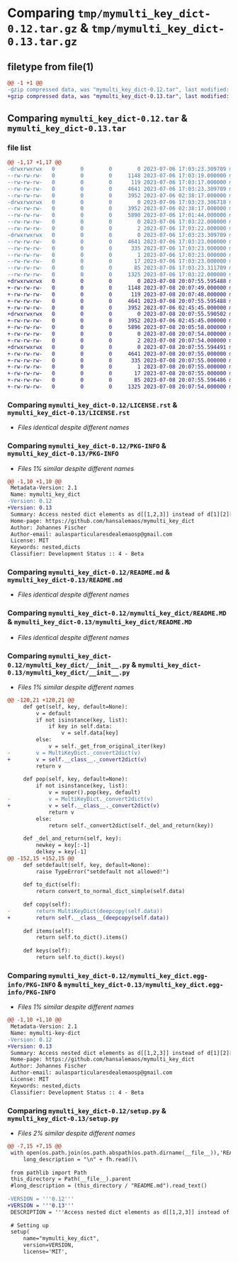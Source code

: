 # Comparing `tmp/mymulti_key_dict-0.12.tar.gz` & `tmp/mymulti_key_dict-0.13.tar.gz`

## filetype from file(1)

```diff
@@ -1 +1 @@
-gzip compressed data, was "mymulti_key_dict-0.12.tar", last modified: Thu Jul  6 17:03:23 2023, max compression
+gzip compressed data, was "mymulti_key_dict-0.13.tar", last modified: Sat Jul  8 20:07:55 2023, max compression
```

## Comparing `mymulti_key_dict-0.12.tar` & `mymulti_key_dict-0.13.tar`

### file list

```diff
@@ -1,17 +1,17 @@
-drwxrwxrwx   0        0        0        0 2023-07-06 17:03:23.309709 mymulti_key_dict-0.12/
--rw-rw-rw-   0        0        0     1148 2023-07-06 17:03:19.000000 mymulti_key_dict-0.12/LICENSE.rst
--rw-rw-rw-   0        0        0      119 2023-07-06 17:03:17.000000 mymulti_key_dict-0.12/MANIFEST.in
--rw-rw-rw-   0        0        0     4641 2023-07-06 17:03:23.309709 mymulti_key_dict-0.12/PKG-INFO
--rw-rw-rw-   0        0        0     3952 2023-07-06 02:38:17.000000 mymulti_key_dict-0.12/README.md
-drwxrwxrwx   0        0        0        0 2023-07-06 17:03:23.306718 mymulti_key_dict-0.12/mymulti_key_dict/
--rw-rw-rw-   0        0        0     3952 2023-07-06 02:38:17.000000 mymulti_key_dict-0.12/mymulti_key_dict/README.MD
--rw-rw-rw-   0        0        0     5890 2023-07-06 17:01:44.000000 mymulti_key_dict-0.12/mymulti_key_dict/__init__.py
--rw-rw-rw-   0        0        0        0 2023-07-06 17:03:22.000000 mymulti_key_dict-0.12/mymulti_key_dict/requirements.txt
--rw-rw-rw-   0        0        0        2 2023-07-06 17:03:22.000000 mymulti_key_dict-0.12/mymulti_key_dict/thirdparty.json
-drwxrwxrwx   0        0        0        0 2023-07-06 17:03:23.309709 mymulti_key_dict-0.12/mymulti_key_dict.egg-info/
--rw-rw-rw-   0        0        0     4641 2023-07-06 17:03:23.000000 mymulti_key_dict-0.12/mymulti_key_dict.egg-info/PKG-INFO
--rw-rw-rw-   0        0        0      335 2023-07-06 17:03:23.000000 mymulti_key_dict-0.12/mymulti_key_dict.egg-info/SOURCES.txt
--rw-rw-rw-   0        0        0        1 2023-07-06 17:03:23.000000 mymulti_key_dict-0.12/mymulti_key_dict.egg-info/dependency_links.txt
--rw-rw-rw-   0        0        0       17 2023-07-06 17:03:23.000000 mymulti_key_dict-0.12/mymulti_key_dict.egg-info/top_level.txt
--rw-rw-rw-   0        0        0       85 2023-07-06 17:03:23.311709 mymulti_key_dict-0.12/setup.cfg
--rw-rw-rw-   0        0        0     1325 2023-07-06 17:03:22.000000 mymulti_key_dict-0.12/setup.py
+drwxrwxrwx   0        0        0        0 2023-07-08 20:07:55.595488 mymulti_key_dict-0.13/
+-rw-rw-rw-   0        0        0     1148 2023-07-08 20:07:49.000000 mymulti_key_dict-0.13/LICENSE.rst
+-rw-rw-rw-   0        0        0      119 2023-07-08 20:07:48.000000 mymulti_key_dict-0.13/MANIFEST.in
+-rw-rw-rw-   0        0        0     4641 2023-07-08 20:07:55.595488 mymulti_key_dict-0.13/PKG-INFO
+-rw-rw-rw-   0        0        0     3952 2023-07-06 02:45:45.000000 mymulti_key_dict-0.13/README.md
+drwxrwxrwx   0        0        0        0 2023-07-08 20:07:55.590502 mymulti_key_dict-0.13/mymulti_key_dict/
+-rw-rw-rw-   0        0        0     3952 2023-07-06 02:45:45.000000 mymulti_key_dict-0.13/mymulti_key_dict/README.MD
+-rw-rw-rw-   0        0        0     5896 2023-07-08 20:05:58.000000 mymulti_key_dict-0.13/mymulti_key_dict/__init__.py
+-rw-rw-rw-   0        0        0        0 2023-07-08 20:07:54.000000 mymulti_key_dict-0.13/mymulti_key_dict/requirements.txt
+-rw-rw-rw-   0        0        0        2 2023-07-08 20:07:54.000000 mymulti_key_dict-0.13/mymulti_key_dict/thirdparty.json
+drwxrwxrwx   0        0        0        0 2023-07-08 20:07:55.594491 mymulti_key_dict-0.13/mymulti_key_dict.egg-info/
+-rw-rw-rw-   0        0        0     4641 2023-07-08 20:07:55.000000 mymulti_key_dict-0.13/mymulti_key_dict.egg-info/PKG-INFO
+-rw-rw-rw-   0        0        0      335 2023-07-08 20:07:55.000000 mymulti_key_dict-0.13/mymulti_key_dict.egg-info/SOURCES.txt
+-rw-rw-rw-   0        0        0        1 2023-07-08 20:07:55.000000 mymulti_key_dict-0.13/mymulti_key_dict.egg-info/dependency_links.txt
+-rw-rw-rw-   0        0        0       17 2023-07-08 20:07:55.000000 mymulti_key_dict-0.13/mymulti_key_dict.egg-info/top_level.txt
+-rw-rw-rw-   0        0        0       85 2023-07-08 20:07:55.596486 mymulti_key_dict-0.13/setup.cfg
+-rw-rw-rw-   0        0        0     1325 2023-07-08 20:07:54.000000 mymulti_key_dict-0.13/setup.py
```

### Comparing `mymulti_key_dict-0.12/LICENSE.rst` & `mymulti_key_dict-0.13/LICENSE.rst`

 * *Files identical despite different names*

### Comparing `mymulti_key_dict-0.12/PKG-INFO` & `mymulti_key_dict-0.13/PKG-INFO`

 * *Files 1% similar despite different names*

```diff
@@ -1,10 +1,10 @@
 Metadata-Version: 2.1
 Name: mymulti_key_dict
-Version: 0.12
+Version: 0.13
 Summary: Access nested dict elements as d[[1,2,3]] instead of d[1][2][3] - compatible with dict() - no requirements
 Home-page: https://github.com/hansalemaos/mymulti_key_dict
 Author: Johannes Fischer
 Author-email: aulasparticularesdealemaosp@gmail.com
 License: MIT
 Keywords: nested,dicts
 Classifier: Development Status :: 4 - Beta
```

### Comparing `mymulti_key_dict-0.12/README.md` & `mymulti_key_dict-0.13/README.md`

 * *Files identical despite different names*

### Comparing `mymulti_key_dict-0.12/mymulti_key_dict/README.MD` & `mymulti_key_dict-0.13/mymulti_key_dict/README.MD`

 * *Files identical despite different names*

### Comparing `mymulti_key_dict-0.12/mymulti_key_dict/__init__.py` & `mymulti_key_dict-0.13/mymulti_key_dict/__init__.py`

 * *Files 1% similar despite different names*

```diff
@@ -120,21 +120,21 @@
     def get(self, key, default=None):
         v = default
         if not isinstance(key, list):
             if key in self.data:
                 v = self.data[key]
         else:
             v = self._get_from_original_iter(key)
-        v = MultiKeyDict._convert2dict(v)
+        v = self.__class__._convert2dict(v)
         return v
 
     def pop(self, key, default=None):
         if not isinstance(key, list):
             v = super().pop(key, default)
-            v = MultiKeyDict._convert2dict(v)
+            v = self.__class__._convert2dict(v)
             return v
         else:
             return self._convert2dict(self._del_and_return(key))
 
     def _del_and_return(self, key):
         newkey = key[:-1]
         delkey = key[-1]
@@ -152,15 +152,15 @@
     def setdefault(self, key, default=None):
         raise TypeError("setdefault not allowed!")
 
     def to_dict(self):
         return convert_to_normal_dict_simple(self.data)
 
     def copy(self):
-        return MultiKeyDict(deepcopy(self.data))
+        return self.__class__(deepcopy(self.data))
 
     def items(self):
         return self.to_dict().items()
 
     def keys(self):
         return self.to_dict().keys()
```

### Comparing `mymulti_key_dict-0.12/mymulti_key_dict.egg-info/PKG-INFO` & `mymulti_key_dict-0.13/mymulti_key_dict.egg-info/PKG-INFO`

 * *Files 1% similar despite different names*

```diff
@@ -1,10 +1,10 @@
 Metadata-Version: 2.1
 Name: mymulti-key-dict
-Version: 0.12
+Version: 0.13
 Summary: Access nested dict elements as d[[1,2,3]] instead of d[1][2][3] - compatible with dict() - no requirements
 Home-page: https://github.com/hansalemaos/mymulti_key_dict
 Author: Johannes Fischer
 Author-email: aulasparticularesdealemaosp@gmail.com
 License: MIT
 Keywords: nested,dicts
 Classifier: Development Status :: 4 - Beta
```

### Comparing `mymulti_key_dict-0.12/setup.py` & `mymulti_key_dict-0.13/setup.py`

 * *Files 2% similar despite different names*

```diff
@@ -7,15 +7,15 @@
 with open(os.path.join(os.path.abspath(os.path.dirname(__file__)),'README.md'), encoding="utf-8") as fh:
     long_description = "\n" + fh.read()\
 
 from pathlib import Path
 this_directory = Path(__file__).parent
 #long_description = (this_directory / "README.md").read_text()
 
-VERSION = '''0.12'''
+VERSION = '''0.13'''
 DESCRIPTION = '''Access nested dict elements as d[[1,2,3]] instead of d[1][2][3] - compatible with dict() - no requirements'''
 
 # Setting up
 setup(
     name="mymulti_key_dict",
     version=VERSION,
     license='MIT',
```

